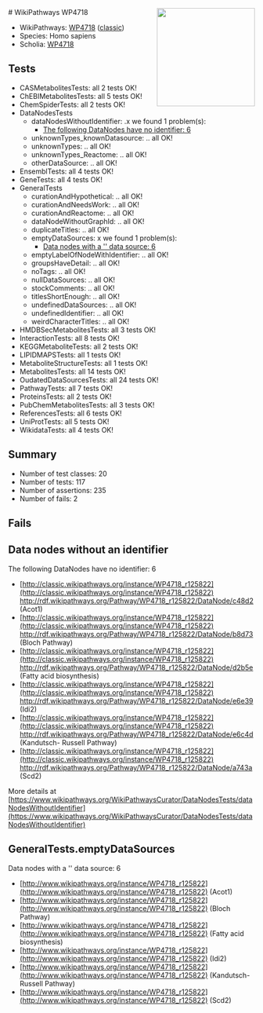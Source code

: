 <img style="float: right; width: 200px" src="https://upload.wikimedia.org/wikipedia/commons/thumb/8/83/Wplogo_with_text_500.png/640px-Wplogo_with_text_500.png" />
# WikiPathways WP4718

* WikiPathways: [WP4718](https://wikipathways.org/pathways/WP4718) ([classic](https://classic.wikipathways.org/instance/WP4718))
* Species: Homo sapiens
* Scholia: [WP4718](https://scholia.toolforge.org/wikipathways/WP4718)
## Tests
* CASMetabolitesTests: all 2 tests OK!
* ChEBIMetabolitesTests: all 5 tests OK!
* ChemSpiderTests: all 2 tests OK!
* DataNodesTests
    * dataNodesWithoutIdentifier: .x we found 1 problem(s):
        * [The following DataNodes have no identifier: 6](#d2d32fa5)
    * unknownTypes_knownDatasource: .. all OK!
    * unknownTypes: .. all OK!
    * unknownTypes_Reactome: .. all OK!
    * otherDataSource: .. all OK!
* EnsemblTests: all 4 tests OK!
* GeneTests: all 4 tests OK!
* GeneralTests
    * curationAndHypothetical: .. all OK!
    * curationAndNeedsWork: .. all OK!
    * curationAndReactome: .. all OK!
    * dataNodeWithoutGraphId: .. all OK!
    * duplicateTitles: .. all OK!
    * emptyDataSources: x we found 1 problem(s):
        * [Data nodes with a '' data source: 6](#3d121fd1)
    * emptyLabelOfNodeWithIdentifier: .. all OK!
    * groupsHaveDetail: .. all OK!
    * noTags: .. all OK!
    * nullDataSources: .. all OK!
    * stockComments: .. all OK!
    * titlesShortEnough: .. all OK!
    * undefinedDataSources: .. all OK!
    * undefinedIdentifier: .. all OK!
    * weirdCharacterTitles: .. all OK!
* HMDBSecMetabolitesTests: all 3 tests OK!
* InteractionTests: all 8 tests OK!
* KEGGMetaboliteTests: all 2 tests OK!
* LIPIDMAPSTests: all 1 tests OK!
* MetaboliteStructureTests: all 1 tests OK!
* MetabolitesTests: all 14 tests OK!
* OudatedDataSourcesTests: all 24 tests OK!
* PathwayTests: all 7 tests OK!
* ProteinsTests: all 2 tests OK!
* PubChemMetabolitesTests: all 3 tests OK!
* ReferencesTests: all 6 tests OK!
* UniProtTests: all 5 tests OK!
* WikidataTests: all 4 tests OK!


## Summary

* Number of test classes: 20
* Number of tests: 117
* Number of assertions: 235
* Number of fails: 2

## Fails

<a name="d2d32fa5" />

## Data nodes without an identifier

The following DataNodes have no identifier: 6

* [http://classic.wikipathways.org/instance/WP4718_r125822](http://classic.wikipathways.org/instance/WP4718_r125822) http://rdf.wikipathways.org/Pathway/WP4718_r125822/DataNode/c48d2 (Acot1)
* [http://classic.wikipathways.org/instance/WP4718_r125822](http://classic.wikipathways.org/instance/WP4718_r125822) http://rdf.wikipathways.org/Pathway/WP4718_r125822/DataNode/b8d73 (Bloch Pathway)
* [http://classic.wikipathways.org/instance/WP4718_r125822](http://classic.wikipathways.org/instance/WP4718_r125822) http://rdf.wikipathways.org/Pathway/WP4718_r125822/DataNode/d2b5e (Fatty acid biosynthesis)
* [http://classic.wikipathways.org/instance/WP4718_r125822](http://classic.wikipathways.org/instance/WP4718_r125822) http://rdf.wikipathways.org/Pathway/WP4718_r125822/DataNode/e6e39 (Idi2)
* [http://classic.wikipathways.org/instance/WP4718_r125822](http://classic.wikipathways.org/instance/WP4718_r125822) http://rdf.wikipathways.org/Pathway/WP4718_r125822/DataNode/e6c4d (Kandutsch-
Russell 
Pathway)
* [http://classic.wikipathways.org/instance/WP4718_r125822](http://classic.wikipathways.org/instance/WP4718_r125822) http://rdf.wikipathways.org/Pathway/WP4718_r125822/DataNode/a743a (Scd2)


More details at [https://www.wikipathways.org/WikiPathwaysCurator/DataNodesTests/dataNodesWithoutIdentifier](https://www.wikipathways.org/WikiPathwaysCurator/DataNodesTests/dataNodesWithoutIdentifier)

<a name="3d121fd1" />

## GeneralTests.emptyDataSources

Data nodes with a '' data source: 6

* [http://www.wikipathways.org/instance/WP4718_r125822](http://www.wikipathways.org/instance/WP4718_r125822) (Acot1)
* [http://www.wikipathways.org/instance/WP4718_r125822](http://www.wikipathways.org/instance/WP4718_r125822) (Bloch Pathway)
* [http://www.wikipathways.org/instance/WP4718_r125822](http://www.wikipathways.org/instance/WP4718_r125822) (Fatty acid biosynthesis)
* [http://www.wikipathways.org/instance/WP4718_r125822](http://www.wikipathways.org/instance/WP4718_r125822) (Idi2)
* [http://www.wikipathways.org/instance/WP4718_r125822](http://www.wikipathways.org/instance/WP4718_r125822) (Kandutsch-
Russell 
Pathway)
* [http://www.wikipathways.org/instance/WP4718_r125822](http://www.wikipathways.org/instance/WP4718_r125822) (Scd2)


